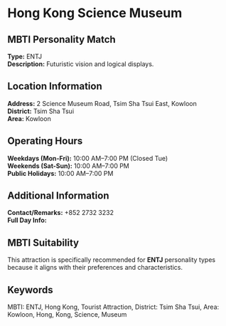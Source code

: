 # Hong Kong Science Museum

## MBTI Personality Match
**Type:** ENTJ  
**Description:** Futuristic vision and logical displays.

## Location Information
**Address:** 2 Science Museum Road, Tsim Sha Tsui East, Kowloon  
**District:** Tsim Sha Tsui  
**Area:** Kowloon

## Operating Hours
**Weekdays (Mon-Fri):** 10:00 AM–7:00 PM (Closed Tue)  
**Weekends (Sat-Sun):** 10:00 AM–7:00 PM  
**Public Holidays:** 10:00 AM–7:00 PM

## Additional Information
**Contact/Remarks:** +852 2732 3232  
**Full Day Info:** 

## MBTI Suitability
This attraction is specifically recommended for **ENTJ** personality types because it aligns with their preferences and characteristics.

## Keywords
MBTI: ENTJ, Hong Kong, Tourist Attraction, District: Tsim Sha Tsui, Area: Kowloon, Hong, Kong, Science, Museum
